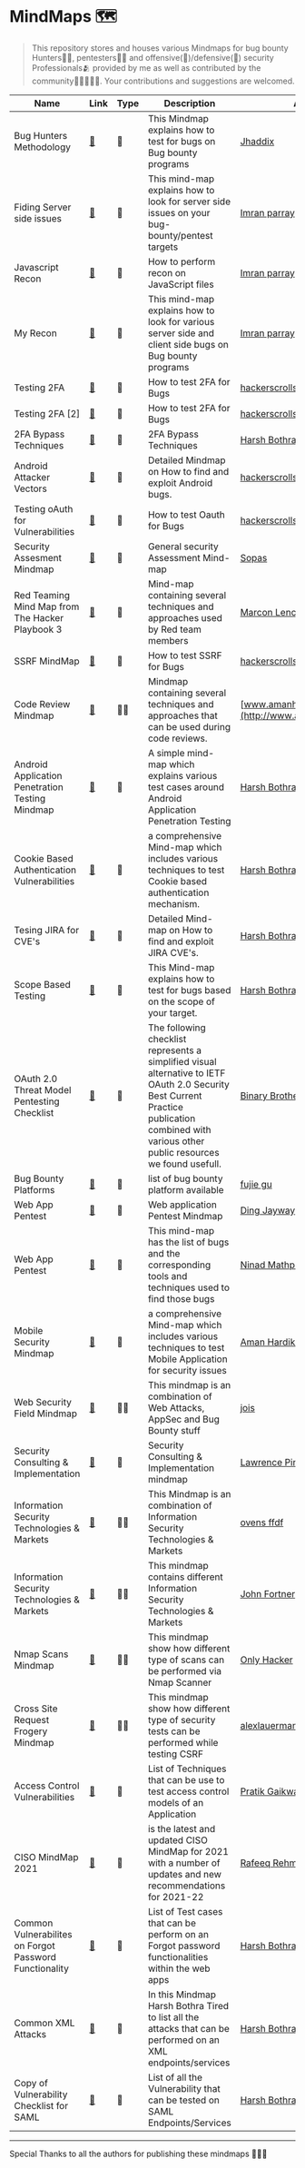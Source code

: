 # MindMaps 🗺️

> This repository stores and houses various Mindmaps for bug bounty Hunters🧑‍🦰, pentesters🧑‍🦰 and offensive(🔴)/defensive(🔵) security Professionals🫂 provided by me as well as contributed by the community🧑🏻‍🤝‍🧑🏽. Your contributions and suggestions are welcomed.

| Name                                            | Link                                                         | Type   | Description                                                  | Author                                              |
| ----------------------------------------------- | ------------------------------------------------------------ | ------ | ------------------------------------------------------------ | --------------------------------------------------- |
| Bug Hunters Methodology                         | [🔗](https://github.com/imran-parray/Mind-Maps/blob/master/Bug%20Hunters%20Methodology%20v4/MindMap.png) | **🔴**    | This Mindmap explains how to test for bugs on Bug bounty programs | [Jhaddix](https://twitter.com/jhaddix)              |
| Fiding Server side issues                       | [🔗](https://github.com/imran-parray/Mind-Maps/blob/master/Finding%20Server%20Side%20Issues%20-%20imran%20parray/Finding%20Server%20Side%20Issues.jpg) | **🔴**  | This mind-map explains how to look for server side issues on your bug-bounty/pentest targets | [Imran parray](https://twitter.com/imranparray101)  |
| Javascript Recon                                | [🔗](https://github.com/imran-parray/Mind-Maps/blob/master/Js%20Recon%20-%20Imran%20Parray/Javascript-file-methodology.png) | **🔴**  | How to perform recon on JavaScript files                     | [Imran parray](https://twitter.com/imranparray101)  |
| My Recon                                        | [🔗](https://github.com/imran-parray/Mind-Maps/blob/master/Recon%20-%20Imran%20parray/My-recon.png) | **🔴**  | This mind-map explains how to look for various server side and client side bugs on Bug bounty programs | [Imran parray](https://twitter.com/imranparray101)  |
| Testing 2FA                                     | [🔗](https://github.com/imran-parray/Mind-Maps/blob/master/Testing%202FA-hackerscrolls/Testing%202FA.jpeg) | **🔴**  | How to test 2FA for Bugs                                     | [hackerscrolls](https://twitter.com/hackerscrolls)  |
| Testing 2FA [2]                                 | [🔗](https://github.com/imran-parray/Mind-Maps/blob/master/Testing%202FA%20(2)%20-%20hackerscroll/Testing%202FA.jpeg) | **🔴**  | How to test 2FA for Bugs                                     | [hackerscrolls](https://twitter.com/hackerscrolls)  |
| 2FA Bypass Techniques                            | [🔗](https://github.com/imran-parray/Mind-Maps/blob/master/2FA%20Bypass%20Techniques%20-%20Harsh%20Bothra/2FA%20Bypass%20Techniques.png) | **🔴**  | 2FA Bypass Techniques                                    | [Harsh Bothra](https://twitter.com/harshbothra_)  |
| Android Attacker Vectors                        | [🔗](https://github.com/imran-parray/Mind-Maps/blob/master/Android%20Attacker%20Vector%20-%20hackerscroll/Android%20Attacker%20Vector.png) | **🔴**  | Detailed Mindmap on How to find and exploit Android bugs.    | [hackerscrolls](https://twitter.com/hackerscrolls)  |
| Testing oAuth for Vulnerabilities               | [🔗](https://github.com/imran-parray/Mind-Maps/blob/master/Testing%20OAuth%20-%20hackerscroll/Testing%20oAuth.jpeg) | **🔴**  | How to test Oauth for Bugs                                   | [hackerscrolls](https://twitter.com/hackerscrolls)  |
| Security Assesment Mindmap                      | [🔗](https://github.com/imran-parray/Mind-Maps/blob/master/Security%20Assesment%20-%20SOPAS/assessment-mindset.png) | **🔴**  | General security Assessment Mind-map   | [Sopas](https://twitter.com/dsopas)                 |
| Red Teaming Mind Map from The Hacker Playbook 3 | [🔗](https://github.com/imran-parray/Mind-Maps/blob/master/Red%20Teaming%20Mind%20Map%20from%20The%20Hacker%20Playbook%203/blog_hackerplaybook_mindmap.png) | **🔴**  | Mind-map containing several techniques and approaches used by Red team members | [Marcon Lencini](https://twitter.com/lancinimarco)  |
| SSRF MindMap                                    | [🔗](https://github.com/imran-parray/Mind-Maps/blob/master/SSRF%20-%20Hackerscroll/ssrf.jpeg) | **🔴**  | How to test SSRF for Bugs                                    | [hackerscrolls](https://twitter.com/hackerscrolls)  |
| Code Review Mindmap                             | [🔗](https://github.com/imran-parray/Mind-Maps/blob/master/Code%20review%20-%20amanhardikar/CodeReview.png) | **🔴**🔵 | Mindmap containing several techniques and approaches that can be used during code reviews. | [www.amanhardikar.com](http://www.amanhardikar.com) |
| Android Application Penetration Testing Mindmap| [🔗](https://github.com/imran-parray/Mind-Maps/blob/master/Android%20Mindmap%20-%20Harsh%20Bothra/AndroidMindmap.jpeg) | **🔴** | A simple mind-map which explains various test cases around Android Application Penetration Testing | [Harsh Bothra](https://twitter.com/harshbothra_) |
| Cookie Based Authentication Vulnerabilities | [🔗](https://github.com/imran-parray/Mind-Maps/blob/master/Cookie%20Based%20Authentication%20Vulnerabilities%20-%20Harsh%20Bothra/Cookie_Based_Authentication_Vulnerabilities.png) | **🔴** | a comprehensive Mind-map which includes various techniques to test Cookie based authentication mechanism. | [Harsh Bothra](https://twitter.com/harshbothra_) |
| Tesing JIRA for CVE's                       | [🔗](https://github.com/imran-parray/Mind-Maps/blob/master/Tesing%20JIRA%20for%20CVE's%20-%20Harsh%20Bothra/JIRA_CVEs.png) | **🔴** | Detailed Mind-map on How to find and exploit JIRA CVE's. | [Harsh Bothra](https://twitter.com/harshbothra_) |
| Scope Based Testing                         | [🔗](https://github.com/imran-parray/Mind-Maps/blob/master/Scope%20Based%20Testing%20-%20Harsh%20Bothra/Scope_Based_Recon.png) | **🔴** | This Mind-map explains how to test for bugs based on the scope of your target. | [Harsh Bothra](https://twitter.com/harshbothra_) |
| OAuth 2.0 Threat Model Pentesting Checklist| [🔗](https://github.com/imran-parray/Mind-Maps/blob/master/Oauth2%20Pentest%20Checklist%20-%20BinaryBrotherh1/oauth.png) | **🔴** | The following checklist represents a simplified visual alternative to IETF OAuth 2.0 Security Best Current Practice publication combined with various other public resources we found usefull.| [Binary Brotherhood](https://twitter.com/BinaryBrotherh1) |
|Bug Bounty Platforms  |[🔗](https://www.mindmeister.com/1578309575/bug-bounty-platforms)| 🔴 | list of bug bounty platform available  | [fujie gu](https://www.mindmeister.com/users/channel/51127258)  |
|Web App Pentest|[🔗](https://www.mindmeister.com/1748098748/web-app-pentest?fullscreen=1)|🔴|Web application Pentest Mindmap|[Ding Jayway](https://www.mindmeister.com/users/channel/60235712)|
|Web App Pentest|[🔗](https://www.mindmeister.com/1470766611/web-app-pentest?fullscreen=1)|🔴|This mind-map has the list of bugs and the corresponding tools and techniques used to find those bugs|[Ninad Mathpati](https://www.mindmeister.com/users/channel/45787993)|
|Mobile Security Mindmap|[🔗](https://raw.githubusercontent.com/imran-parray/Mind-Maps/master/Mobile%20App%20Security%20-%20Aman%20Hardikar/map.png)|🔴|a comprehensive Mind-map which includes various techniques to test Mobile Application for security issues|[Aman Hardikar](https://twitter.com/AmanHardikar)|
|Web Security Field Mindmap|[🔗](https://www.mindmeister.com/1746180947/web-vulnerability-by-joas-antonio?fullscreen=1)|🔴🔵|This mindmap is an combination of Web Attacks, AppSec and Bug Bounty stuff|[jois](https://www.mindmeister.com/users/channel/36439824)|
|Security Consulting & Implementation|[🔗](https://www.mindmeister.com/988579189/security-consulting-implementation?fullscreen=1)|🔵|Security Consulting & Implementation mindmap|[Lawrence Pingree](https://www.mindmeister.com/users/channel/1154930)|
|Information Security Technologies & Markets|[🔗](https://www.mindmeister.com/783360255/information-security-technologies-markets-by-lawrence-pingree?fullscreen=1)|🔴🔵|This Mindmap is an combination of Information Security Technologies & Markets|[ovens ffdf](https://www.mindmeister.com/users/channel/16669742)|
|Information Security Technologies & Markets|[🔗](https://www.mindmeister.com/333578609/information-security-technologies-markets)|🔴🔵|This mindmap contains different Information Security Technologies & Markets|[John Fortner](https://www.mindmeister.com/users/channel/4563052)|
|Nmap Scans Mindmap|[🔗](https://github.com/imran-parray/Mind-Maps/blob/master/Nmap%20scans%20-%20OnlyHacker/mindmap.jpg)|🔴🔵|This mindmap show how different type of scans can be performed via Nmap Scanner|[Only Hacker](https://onlyhacker.com)|
|Cross Site Request Frogery Mindmap|[🔗](https://raw.githubusercontent.com/imran-parray/Mind-Maps/master/XSRF%20-%20Trust%20Foundry/CSRF-CheatSheet-v2.3.1.png)|🔴🔵|This mindmap show how different type of security tests can be performed while testing CSRF|[alexlauerman](https://twitter.com/alexlauerman)|
|Access Control Vulnerabilities| [🔗](https://github.com/imran-parray/Mind-Maps/blob/master/Access%20Control%20Vulnerabilities%20-%20Pratik%20Gaikwad/Access-Control-vaulnerabilites.png) | **🔴**  | List of Techniques that can be use to test access control models of an Application| [Pratik Gaikwad](https://twitter.com/X0rby7e)  |
|CISO MindMap 2021| [🔗](https://github.com/imran-parray/Mind-Maps/blob/master/CISO%20MindMap%202021%20-%20Rafeeq%20Rahman/CISO_Job_MindMap_Rafeeq_Rehman_v_2021.png) | **🔵**  | is the latest and updated CISO MindMap for 2021 with a number of updates and new recommendations for 2021-22| [Rafeeq Rehman](https://rafeeqrehman.com/author/boota135/)  |
| Common Vulnerabilites on Forgot Password Functionality | [🔗](https://github.com/imran-parray/Mind-Maps/blob/master/Common%20Vulnerabilites%20on%20Forgot%20Password%20Functionality%20-%20%20Harsh%20Bothra/Common%20Vulnerabilities%20on%20Forget%20Password%20Functionality.pdf) | **🔴**  | List of Test cases that can be perform on an Forgot password functionalities within the web apps| [Harsh Bothra](https://twitter.com/harshbothra_)  |
| Common XML Attacks  | [🔗](https://github.com/imran-parray/Mind-Maps/blob/master/Common%20XML%20Attacks%20-%20Harsh%20Bothra/XML%20Attacks%20New.pdf) | **🔴**  | In this Mindmap Harsh Bothra Tired to list all the attacks that can be performed on an XML endpoints/services   | [Harsh Bothra](https://twitter.com/harshbothra_)  |
| Copy of Vulnerability Checklist for SAML  | [🔗](https://github.com/imran-parray/Mind-Maps/blob/master/2FA%20Bypass%20Techniques%20-%20Harsh%20Bothra/2FA%20Bypass%20Techniques.png) | **🔴**  | List of all the Vulnerability that can be tested on SAML Endpoints/Services    | [Harsh Bothra](https://twitter.com/harshbothra_)  |



---

Special Thanks to all the authors for publishing these mindmaps 🥳🥳🥳
